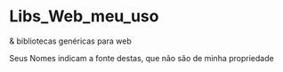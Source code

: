 # Libs_Web_meu_uso
&amp; bibliotecas genéricas para web

Seus Nomes indicam a fonte destas, que não são de minha propriedade
